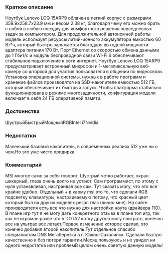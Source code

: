 ### **Краткое описание**
Ноутбук Lenovo LOQ 15ARP9 облачен в легкий корпус с размерами 359.9x258.7x23.9 мм и весом 2.38 кг, благодаря чему его можно брать с собой в любую поездку для комфортного решения повседневных задач за компьютером. Для продолжительной автономной работы модель использует ресурсы литий-ионного аккумулятора емкостью 60 Вт*ч, который быстро заряжается благодаря выходной мощности адаптера питания 170 Вт. Порт Ethernet со скоростью обмена данными до 1 Гбит/с и модуль беспроводной связи Wi-Fi 6 обеспечивают стабильное подключение к сети интернет.  Ноутбук Lenovo LOQ 15ARP9 предусматривает встроенный микрофон и 1-мегапиксельную веб-камеру со шторкой для участия пользователя в общении по видеосвязи. Установка операционной системы, нужных в работе программ и хранение файлов производятся на SSD-накопителе емкостью 512 ГБ, который обеспечивает их быстрый запуск. Чтобы платформа стабильно функционировала в режиме многозадачности, конфигурация модели включает в себя 24 ГБ оперативной памяти.

### **Достоинства**
ШустрыйБыстрыйМощныйRGBIntel i7Nvidia

### **Недостатки**
Маленький базовый накопитель, в современных реалиях 512 уже ни о чем.Но это уже чисто придирка

### **Комментарий**
MSI многое само за себя говорит. Шустрый четко работает, экран шикарный, глаза очень долго не устают. Сам программист, по этому с нуля устанавливал, настраивал все сам. Тут сказать могу, что это все крайне удобно. Отдельный + в карму msi это то, что сделали RGB подсветку клавиатуры, настраиваемую потому, что красный цвет который был на других моделях резал глаз (лично мне). На сайте производителя есть все что нужно для настройки ноута (драйвера ПО). В плане игр тут я не могу дать конкретного отзыва в плане топ игр, так как не игроман разве что в DOTA2 катку другую могу поиграть, конечно все на ультрах все летает.Первое изменение которое сделал, это конечно добавил второй накопитель.Тут отдельное спасибо специалистам DNS Мегаберезка в г. Южно-Сахалинск. Сделали быстро качественно и без потери гарантии.Месяц пользуюсь и не увидел ни одного недостатка или проблемВ целом очень советую данную модель!
